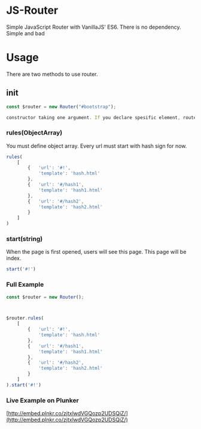 # JS-Router
Simple JavaScript Router with VanillaJS' ES6. There is no dependency. Simple and bad

# Usage

There are two methods to use router.

## init

```javascript
const $router = new Router("#bootstrap");

constructor taking one argument. If you declare spesific element, router work with it. If you don't default element will be body
```

### rules(ObjectArray)

You must define object array. Every url must start with hash sign for now.

```javascript
rules(
    [
        {   'url': '#!',
            'template': 'hash.html'
        },
        {   'url': '#/hash1',
            'template': 'hash1.html'
        },
        {   'url': '#/hash2',
            'template': 'hash2.html'
        }
    ]
)
```

### start(string)

When the page is first opened, users will see this page. This page will be index.

```javascript
start('#!')
```

### Full Example

```javascript
const $router = new Router();



$router.rules(
    [
        {   'url': '#!',
            'template': 'hash.html'
        },
        {   'url': '#/hash1',
            'template': 'hash1.html'
        },
        {   'url': '#/hash2',
            'template': 'hash2.html'
        }
    ]
).start('#!')
```

### Live Example on Plunker

[http://embed.plnkr.co/zjtxlwdVGQozp2UDSQjZ/](http://embed.plnkr.co/zjtxlwdVGQozp2UDSQjZ/)
